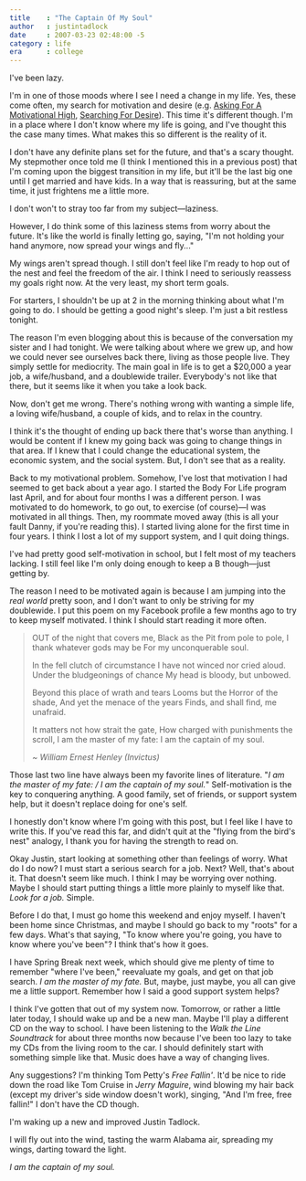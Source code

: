 ```yaml
---
title    : "The Captain Of My Soul"
author   : justintadlock
date     : 2007-03-23 02:48:00 -5
category : life
era      : college
---
```


I've been lazy.

I'm in one of those moods where I see I need a change in my life.  Yes, these come often, my search for motivation and desire (e.g. <a href="http://justintadlock.com/archives/2006/10/30/asking-for-a-motivational-high" title="Asking For A Motivation High"> Asking For A Motivational High</a>, <a href="http://justintadlock.com/archives/2006/07/30/searching-for-desire" title="Searching For Desire"> Searching For Desire</a>).  This time it's different though.  I'm in a place where I don't know where my life is going, and I've thought this the case many times.  What makes this so different is the reality of it.

I don't have any definite plans set for the future, and that's a scary thought.  My stepmother once told me (I think I mentioned this in a previous post) that I'm coming upon the biggest transition in my life, but it'll be the last big one until I get married and have kids.  In a way that is reassuring, but at the same time, it just frightens me a little more.

I don't won't to stray too far from my subject&mdash;laziness.

However, I do think some of this laziness stems from worry about the future.  It's like the world is finally letting go, saying, "I'm not holding your hand anymore, now spread your wings and fly..."

My wings aren't spread though.  I still don't feel like I'm ready to hop out of the nest and feel the freedom of the air.  I think I need to seriously reassess my goals right now.  At the very least, my short term goals.

For starters, I shouldn't be up at 2 in the morning thinking about what I'm going to do.  I should be getting a good night's sleep.  I'm just a bit restless tonight.

The reason I'm even blogging about this is because of the conversation my sister and I had tonight.  We were talking about where we grew up, and how we could never see ourselves back there, living as those people live.  They simply settle for mediocrity.  The main goal in life is to get a $20,000 a year job, a wife/husband, and a doublewide trailer.  Everybody's not like that there, but it seems like it when you take a look back.

Now, don't get me wrong.  There's nothing wrong with wanting a simple life, a loving wife/husband, a couple of kids, and to relax in the country.

I think it's the thought of ending up back there that's worse than anything.  I would be content if I knew my going back was going to change things in that area.  If I knew that I could change the educational system, the economic system, and the social system.  But, I don't see that as a reality.

Back to my motivational problem.  Somehow, I've lost that motivation I had seemed to get back about a year ago.  I started the Body For Life program last April, and for about four months I was a different person.  I was motivated to do homework, to go out, to exercise (of course)&mdash;I was motivated in all things.  Then, my roommate moved away (this is all your fault Danny, if you're reading this).  I started living alone for the first time in four years.  I think I lost a lot of my support system, and I quit doing things.

I've had pretty good self-motivation in school, but I felt most of my teachers lacking.  I still feel like I'm only doing enough to keep a B though&mdash;just getting by.

The reason I need to be motivated again is because I am jumping into the <i> real world</i> pretty soon, and I don't want to only be striving for my doublewide.  I put this poem on my Facebook profile a few months ago to try to keep myself motivated.  I think I should start reading it more often.

<blockquote>
OUT of the night that covers me,
Black as the Pit from pole to pole,
I thank whatever gods may be
For my unconquerable soul.

In the fell clutch of circumstance
I have not winced nor cried aloud.
Under the bludgeonings of chance
My head is bloody, but unbowed.

Beyond this place of wrath and tears
Looms but the Horror of the shade,
And yet the menace of the years
Finds, and shall find, me unafraid.

It matters not how strait the gate,
How charged with punishments the scroll,
I am the master of my fate:
I am the captain of my soul.

<em>~ William Ernest Henley (Invictus)</em>
</blockquote>

Those last two line have always been my favorite lines of literature.  "<cite>I am the master of my fate: / I am the captain of my soul.</cite>"  Self-motivation is the key to conquering anything.  A good family, set of friends, or support system help, but it doesn't replace doing for one's self.

I honestly don't know where I'm going with this post, but I feel like I have to write this.  If you've read this far, and didn't quit at the "flying from the bird's nest" analogy, I thank you for having the strength to read on.

Okay Justin, start looking at something other than feelings of worry.  What do I do now?  I must start a serious search for a job.  Next?  Well, that's about it.  That doesn't seem like much.  I think I may be worrying over nothing.  Maybe I should start putting things a little more plainly to myself like that.  <i>Look for a job.</i>  Simple.

Before I do that, I must go home this weekend and enjoy myself.  I haven't been home since Christmas, and maybe I should go back to my "roots" for a few days.  What's that saying, "To know where you're going, you have to know where you've been"?  I think that's how it goes.

I have Spring Break next week, which should give me plenty of time to remember "where I've been," reevaluate my goals, and get on that job search.  <i>I am the master of my fate.</i>  But, maybe, just maybe, you all can give me a little support.  Remember how I said a good support system helps?

I think I've gotten that out of my system now.  Tomorrow, or rather a little later today, I should wake up and be a new man.  Maybe I'll play a different CD on the way to school.  I have been listening to the <i> Walk the Line Soundtrack</i> for about three months now because I've been too lazy to take my CDs from the living room to the car.  I should definitely start with something simple like that.  Music does have a way of changing lives.

Any suggestions?  I'm thinking Tom Petty's <i> Free Fallin'</i>.  It'd be nice to ride down the road like Tom Cruise in <i> Jerry Maguire</i>, wind blowing my hair back (except my driver's side window doesn't work), singing, "And I'm free, free fallin!"  I don't have the CD though.

I'm waking up a new and improved Justin Tadlock.

I will fly out into the wind, tasting the warm Alabama air, spreading my wings, darting toward the light.

<i> I am the captain of my soul.</i>
